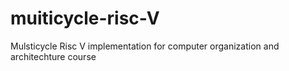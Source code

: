 # muiticycle-risc-V
Mulsticycle Risc V implementation for computer organization and architechture course
